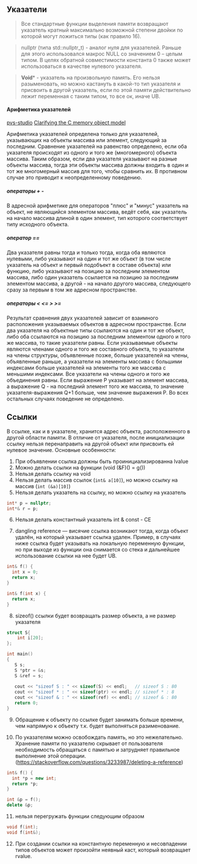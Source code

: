## Указатели

>Все стандартные функции выделения памяти возвращают указатель кратный максимально возможной степени двойки по которой могут ложиться типы (как правило 16).

>nullptr (типа std::nullptr_t) - аналог нуля для указателей. Раньше для этого использовался макрос NULL со значением 0 – целым типом. В целях обратной совместимости константа 0 также может использоваться в качестве нулевого указателя.

>**Void*** - указатель на произвольную память. Его нельзя разыменовать, но можно кастануть в какой-то тип указателя и присвоить в другой указатель, если по этой памяти действительно лежит переменная с таким типом, то все ок, иначе UB.

#### Арифметика указателей

[pvs-studio](https://pvs-studio.ru/ru/blog/posts/cpp/0576/)
[Clarifying the C memory object model](https://www.open-std.org/JTC1/SC22/WG14/www/docs/n2012.htm)

Арифметика указателей определена только для указателей, указывающих на объекты массива или элемент, следующий за последним. Сравнение указателей на равенство определено, если оба указателя происходят из одного и того же (многомерного) объекта массива. Таким образом, если два указателя указывают на разные объекты массива, тогда эти объекты массива должны входить в один и тот же многомерный массив для того, чтобы сравнить их. В противном случае это приводит к неопределенному поведению.
##### операторы + -

В адресной арифметике для операторов "плюс" и "минус" указатель на объект, не являющийся элементом массива, ведёт себя, как указатель на начало массива длиной в один элемент, тип которого соответствует типу исходного объекта.
##### оператор ==

Два указателя равны тогда и только тогда, когда оба являются нулевыми, либо указывают на один и тот же объект (в том числе указатель на объект и первый подобъект в составе объекта) или функцию, либо указывают на позицию за последним элементом массива, либо один указатель ссылается на позицию за последним элементом массива, а другой - на начало другого массива, следующего сразу за первым в том же адресном пространстве.
##### операторы < <= > >=

Результат сравнения двух указателей зависит от взаимного расположения указываемых объектов в адресном пространстве. Если два указателя на объектные типы ссылаются на один и тот же объект, либо оба ссылаются на позицию за последним элементом одного и того же массива, то такие указатели равны. Если указываемые объекты являются членами одного и того же составного объекта, то указатели на члены структуры, объявленные позже, больше указателей на члены, объявленные раньше, а указатели на элементы массива с большими индексами больше указателей на элементы того же массива с меньшими индексами. Все указатели на члены одного и того же объединения равны. Если выражение P указывает на элемент массива, а выражение Q - на последний элемент того же массива, то значение указателя-выражения Q+1 больше, чем значение выражения P. Во всех остальных случаях поведение не определено.

## Ссылки

В ссылке, как и в указателе, хранится адрес объекта, расположенного в другой области памяти. В отличие от указателя, после инициализации ссылку нельзя перенаправить на другой объект или присвоить ей нулевое значение. Основные особенности:
1) При объявлении ссылка должны быть проинициализированна lvalue
2) Можно делать ссылки на функции (void (&F)() = g())
3) Нельзя делать ссылку на void
4) Нельзя делать массив ссылок (`int& a[10]`), но можно ссылку на массив (`int (&a)[10]`)
5) Нельзя делать указатель на ссылку, но можно ссылку на указатель

```C++
int* p = nullptr;
int*& r = p;
```

6) Нельзя делать константный указатель int & const - CE

7) dangling reference — висячие ссылка возникают тогда, когда объект удалён, на который указывает ссылка удален. Пример, в случаях ниже ссылка будет указывать на локальную переменную функции, но при выходе из функции она снимается со стека и дальнейшее использование ссылки на нее будет UB.

```C++
int& f() {
  int x = 0;
  return x;
}

int& f(int x) {
  return x;
}
```

8) sizeof() ссылки будет возвращать размер объекта, а не размер указателя

```C++
struct S{
    int i[20];
};

int main()
{
   S s;
   S *ptr = &s;
   S &ref = s;
   
   cout << "sizeof S : " << sizeof(S) << endl;   // sizeof S : 80
   cout << "sizeof * : " << sizeof(ptr) << endl; // sizeof * : 8
   cout << "sizeof & : " << sizeof(ref) << endl; // sizeof & : 80
   return 0;
}
```

9) Обращение к объекту по ссылке будет занимать больше времени, чем напрямую к объекту т.к. будет выполняться разименование.

10) По указателям можно освобождать память, но это нежелательно. Хранение памяти по указателю скрывает от пользователя необходимость обращаться с памятью и затрудняет правильное выполнение этой операции. (https://stackoverflow.com/questions/3233987/deleting-a-reference)

```C++
int& f() {
  int *p = new int;
  return *p;
}

int &p = f();
delete &p;
```

11) нельзя перегружать функции следующим образом

```C++
void f(int);
void f(int&);
```

12) При создании ссылки на константную переменную и несовпадении типов объектов может произойти неявный каст, который возвращает rvalue.
